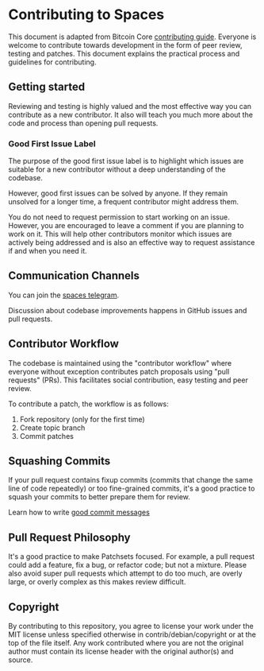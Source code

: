 # Contributing to Spaces

This document is adapted from Bitcoin Core [contributing guide](https://github.com/bitcoin/bitcoin/blob/master/CONTRIBUTING.md). Everyone is welcome to contribute towards development in the form of peer review, testing and patches. This document explains the practical process and guidelines for contributing.

## Getting started

Reviewing and testing is highly valued and the most effective way you can contribute as a new contributor. It also will teach you much more about the code and process than opening pull requests.


### Good First Issue Label

The purpose of the good first issue label is to highlight which issues are suitable for a new contributor without a deep understanding of the codebase.

However, good first issues can be solved by anyone. If they remain unsolved for a longer time, a frequent contributor might address them.

You do not need to request permission to start working on an issue. However, you are encouraged to leave a comment if you are planning to work on it. This will help other contributors monitor which issues are actively being addressed and is also an effective way to request assistance if and when you need it.


## Communication Channels

You can join the [spaces telegram](https://t.me/spacesprotocol).

Discussion about codebase improvements happens in GitHub issues and pull requests.

## Contributor Workflow

The codebase is maintained using the "contributor workflow" where everyone without exception contributes patch proposals using "pull requests" (PRs). This facilitates social contribution, easy testing and peer review.

To contribute a patch, the workflow is as follows:

1. Fork repository (only for the first time)
2. Create topic branch
3. Commit patches

## Squashing Commits

If your pull request contains fixup commits (commits that change the same line of code repeatedly) or too fine-grained commits, it's a good practice to squash your commits to better prepare them for review. 

Learn how to write [good commit messages](https://cbea.ms/git-commit/)

## Pull Request Philosophy

It's a good practice to make Patchsets focused. For example, a pull request could add a feature, fix a bug, or refactor code; but not a mixture. Please also avoid super pull requests which attempt to do too much, are overly large, or overly complex as this makes review difficult.


## Copyright

By contributing to this repository, you agree to license your work under the MIT license unless specified otherwise in contrib/debian/copyright or at the top of the file itself. Any work contributed where you are not the original author must contain its license header with the original author(s) and source.

